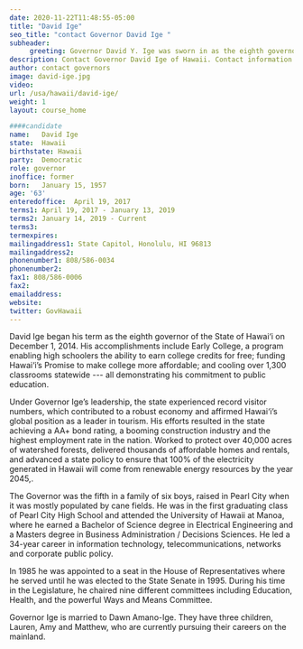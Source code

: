 ```yaml
---
date: 2020-11-22T11:48:55-05:00
title: "David Ige"
seo_title: "contact Governor David Ige "
subheader:
     greeting: Governor David Y. Ige was sworn in as the eighth governor of the State of Hawai‘i on December 1, 2014. Governor Ige was born and raised in Pearl City and is the fifth of six sons of Tokio and Tsurue Ige. He is the first governor in the United States of America of Okinawan descent. He attended public schools in Pearl City and earned a Bachelor of Science degree in Electrical Engineering at the University of Hawaiʻi at Mānoa, where he met his wife, Dawn Amano-Ige. After college, while working for GTE Hawaiian Tel, a career that spanned 18 years, Governor Ige earned a master’s of Business Administration degree in Decisions Sciences at UH Mānoa. Governor Ige began his political career in 1985 after being appointed by then Governor George Ariyoshi to fill a vacant seat in the Hawai‘i House of Representatives. In 1994, then Representative Ige was elected to the Hawai‘i Senate where he represented his home district of ‘Aiea / Pearl City until 2014.
description: Contact Governor David Ige of Hawaii. Contact information for David Ige includes his email address, phone number, and mailing address.
author: contact governors
image: david-ige.jpg
video:
url: /usa/hawaii/david-ige/
weight: 1
layout: course_home

####candidate
name:	David Ige
state:	Hawaii
birthstate: Hawaii
party:	Democratic
role: governor
inoffice: former
born:	January 15, 1957
age: '63'
enteredoffice:	April 19, 2017 
terms1: April 19, 2017 - January 13, 2019
terms2: January 14, 2019 - Current
terms3: 
termexpires:	
mailingaddress1: State Capitol, Honolulu, HI 96813
mailingaddress2:		
phonenumber1: 808/586-0034
phonenumber2:	
fax1: 808/586-0006
fax2: 
emailaddress:	
website:
twitter: GovHawaii
---
```


David Ige began his term as the eighth governor of the State of Hawai‘i on December 1, 2014. His accomplishments include Early College, a program enabling high schoolers the ability to earn college credits for free; funding Hawai‘i’s Promise to make college more affordable; and cooling over 1,300 classrooms statewide --- all demonstrating his commitment to public education.

Under Governor Ige’s leadership, the state experienced record visitor numbers, which contributed to a robust economy and affirmed Hawai‘i’s global position as a leader in tourism. His efforts resulted in the state achieving a AA+ bond rating, a booming construction industry and the highest employment rate in the nation. Worked to protect over 40,000 acres of watershed forests, delivered thousands of affordable homes and rentals, and advanced a state policy to ensure that 100% of the electricity generated in Hawaii will come from renewable energy resources by the year 2045,. 

The Governor was the fifth in a family of six boys, raised in Pearl City when it was mostly populated by cane fields.  He was in the first graduating class of Pearl City High School and attended the University of Hawaii at Manoa, where he earned a Bachelor of Science degree in Electrical Engineering and a Masters degree in Business Administration / Decisions Sciences.  He led a 34-year career in information technology, telecommunications, networks and corporate public policy.  

In 1985 he was appointed to a seat in the House of Representatives where he served until he was elected to the State Senate in 1995.  During his time in the Legislature, he chaired nine different committees including Education, Health, and the powerful Ways and Means Committee. 

Governor Ige is married to Dawn Amano-Ige.  They have three children, Lauren, Amy and Matthew, who are currently pursuing their careers on the mainland.

